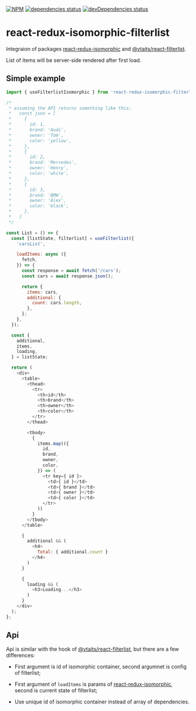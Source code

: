 [![NPM](https://img.shields.io/npm/v/react-redux-isomorphic-filterlist.svg)](https://www.npmjs.com/package/react-redux-isomorphic-filterlist)
[![dependencies status](https://david-dm.org/vtaits/react-redux-isomorphic/status.svg?path=packages/react-redux-isomorphic-filterlist)](https://david-dm.org/vtaits/react-redux-isomorphic?path=packages/react-redux-isomorphic-filterlist)
[![devDependencies status](https://david-dm.org/vtaits/react-redux-isomorphic/dev-status.svg?path=packages/react-redux-isomorphic-filterlist)](https://david-dm.org/vtaits/react-redux-isomorphic?path=packages/react-redux-isomorphic-filterlist&type=dev)

# react-redux-isomorphic-filterlist

Integraion of packages [react-redux-isomorphic](https://github.com/vtaits/react-redux-isomorphic/tree/master/packages/react-redux-isomorphic) and [@vtaits/react-filterlist](https://github.com/vtaits/filterlist/tree/master/packages/react-filterlist).

List of items will be server-side rendered after first load.

## Simple example

```javascript
import { useFilterlistIsomorphic } from 'react-redux-isomorphic-filterlist';

/*
 * assuming the API returns something like this:
 *   const json = [
 *     {
 *       id: 1,
 *       brand: 'Audi',
 *       owner: 'Tom',
 *       color: 'yellow',
 *     },
 *     {
 *       id: 2,
 *       brand: 'Mercedes',
 *       owner: 'Henry',
 *       color: 'white',
 *     },
 *     {
 *       id: 3,
 *       brand: 'BMW',
 *       owner: 'Alex',
 *       color: 'black',
 *     },
 *   ]
 */

const List = () => {
  const [listState, filterlist] = useFilterlist({
    'carsList',

    loadItems: async ({
      fetch,
    }) => {
      const response = await fetch('/cars');
      const cars = await response.json();

      return {
        items: cars,
        additional: {
          count: cars.length,
        },
      };
    },
  });

  const {
    additional,
    items,
    loading,
  } = listState;

  return (
    <div>
      <table>
        <thead>
          <tr>
            <th>id</th>
            <th>brand</th>
            <th>owner</th>
            <th>color</th>
          </tr>
        </thead>

        <tbody>
          {
            items.map(({
              id,
              brand,
              owner,
              color,
            }) => (
              <tr key={ id }>
                <td>{ id }</td>
                <td>{ brand }</td>
                <td>{ owner }</td>
                <td>{ color }</td>
              </tr>
            ))
          }
        </tbody>
      </table>

      {
        additional && (
          <h4>
            Total: { additional.count }
          </h4>
        )
      }

      {
        loading && (
          <h3>Loading...</h3>
        )
      }
    </div>
  );
};
```

## Api

Api is similar with the hook of [@vtaits/react-filterlist](https://github.com/vtaits/filterlist/tree/master/packages/react-filterlist), but there are a few differences:

- First argument is id of isomorphic container, second argumnet is config of filterlist;

- First argument of `loadItems` is params of [react-redux-isomorphic](https://github.com/vtaits/react-redux-isomorphic/tree/master/packages/react-redux-isomorphic), second is current state of filterlist;

- Use unique id of isomorphic container instead of array of dependencies.
